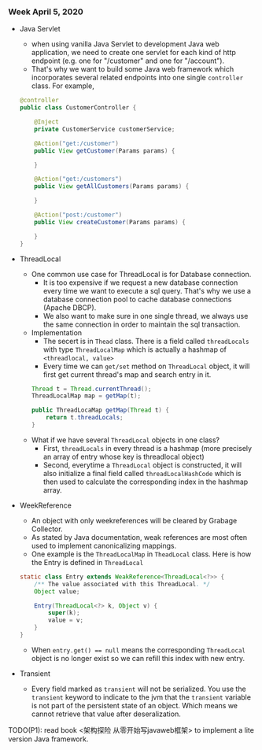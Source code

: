 ### Week April 5, 2020

- Java Servlet
    - when using vanilla Java Servlet to development Java web application, we need to create one servlet for each kind of http endpoint (e.g. one for "/customer" and one for "/account").
    - That's why we want to build some Java web framework which incorporates several related endpoints into one single `controller` class. For example,
    ```Java
    @controller
    public class CustomerController {

        @Inject
        private CustomerService customerService;

        @Action("get:/customer")
        public View getCustomer(Params params) {

        }

        @Action("get:/customers")
        public View getAllCustomers(Params params) {

        }

        @Action("post:/customer")
        public View createCustomer(Params params) {

        }
    }
    ```

- ThreadLocal
    - One common use case for ThreadLocal is for Database connection.
        - It is too expensive if we request a new database connection every time we want to execute a sql query. That's why we use a database connection pool to cache database connections (Apache DBCP).
        - We also want to make sure in one single thread, we always use the same connection in order to maintain the sql transaction.
    - Implementation
        - The secert is in `Thead` class. There is a field called `threadLocals` with type `ThreadLocalMap` which is actually a hashmap of `<threadlocal, value>`
        - Every time we can `get/set` method on `ThreadLocal` object, it will first get current thread's map and search entry in it.
        ```Java
        Thread t = Thread.currentThread();
        ThreadLocalMap map = getMap(t);

        public ThreadLocaMap getMap(Thread t) {
            return t.threadLocals;
        }
        ```
    - What if we have several `ThreadLocal` objects in one class?
        - First, `threadLocals` in every thread is a hashmap (more precisely an array of entry whose key is threadlocal object)
        - Second, everytime a `ThreadLocal` object is constructed, it will also initialize a final field called `threadLocalHashCode` which is then used to calculate the corresponding index in the hashmap array.

- WeekReference
    - An object with only weekreferences will be cleared by Grabage Collector.
    - As stated by Java documentation, weak references are most often used to implement canonicalizing mappings.
    - One example is the `ThreadLocalMap` in `TheadLocal` class. Here is how the Entry is defined in `ThreadLocal`
    ```Java
    static class Entry extends WeakReference<ThreadLocal<?>> {
        /** The value associated with this ThreadLocal. */
        Object value;

        Entry(ThreadLocal<?> k, Object v) {
            super(k);
            value = v;
        }
    }

    ```
    - When `entry.get() == null` means the corresponding `ThreadLocal` object is no longer exist so we can refill this index with new entry.

- Transient
    - Every field marked as `transient` will not be serialized. You use the `transient` keyword to indicate to the jvm that the `transient` variable is not part of the persistent state of an object. Which means we cannot retrieve that value after deseralization.

TODO(P1): read book <架构探险 从零开始写javaweb框架> to implement a lite version Java framework.